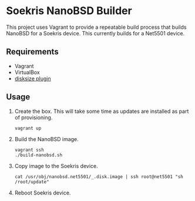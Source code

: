# Soekris NanoBSD Builder
This project uses Vagrant to provide a repeatable build process that builds NanoBSD for a Soekris device. This currently builds for a Net5501 device.

## Requirements
- Vagrant
- VirtualBox
- [disksize plugin](https://github.com/sprotheroe/vagrant-disksize)

## Usage
1. Create the box. This will take some time as updates are installed as part of provisioning.

       vagrant up
2. Build the NanoBSD image.

       vagrant ssh
       ./build-nanobsd.sh
3. Copy image to the Soekris device.

       cat /usr/obj/nanobsd.net5501/_.disk.image | ssh root@net5501 "sh /root/update"

4. Reboot Soekris device.
